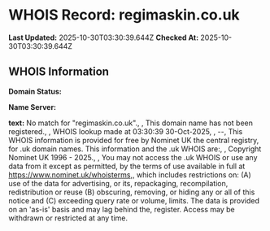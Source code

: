 # WHOIS Record: regimaskin.co.uk

**Last Updated:** 2025-10-30T03:30:39.644Z
**Checked At:** 2025-10-30T03:30:39.644Z

## WHOIS Information

**Domain Status:** 

**Name Server:** 

**text:** No match for "regimaskin.co.uk"., , This domain name has not been registered., , WHOIS lookup made at 03:30:39 30-Oct-2025, , --, This WHOIS information is provided for free by Nominet UK the central registry, for .uk domain names. This information and the .uk WHOIS are:, , Copyright Nominet UK 1996 - 2025., , You may not access the .uk WHOIS or use any data from it except as permitted, by the terms of use available in full at https://www.nominet.uk/whoisterms,, which includes restrictions on: (A) use of the data for advertising, or its, repackaging, recompilation, redistribution or reuse (B) obscuring, removing, or hiding any or all of this notice and (C) exceeding query rate or volume, limits. The data is provided on an 'as-is' basis and may lag behind the, register. Access may be withdrawn or restricted at any time.

